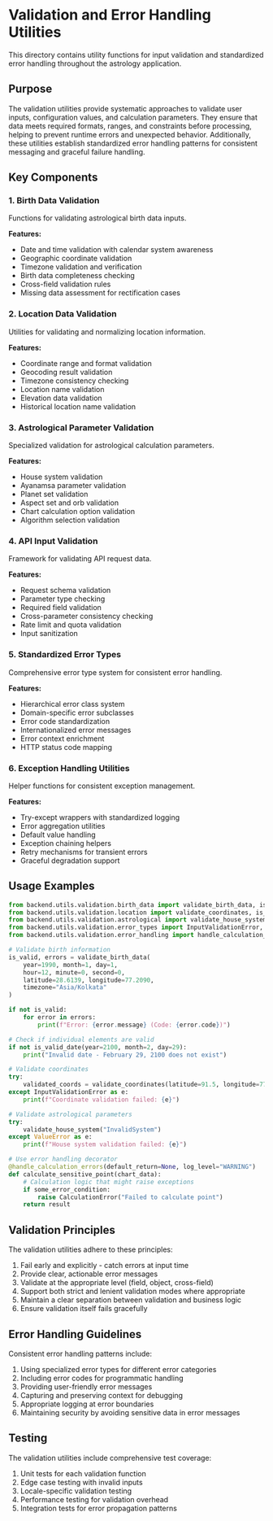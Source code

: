 # Validation and Error Handling Utilities

This directory contains utility functions for input validation and standardized error handling throughout the astrology application.

## Purpose

The validation utilities provide systematic approaches to validate user inputs, configuration values, and calculation parameters. They ensure that data meets required formats, ranges, and constraints before processing, helping to prevent runtime errors and unexpected behavior. Additionally, these utilities establish standardized error handling patterns for consistent messaging and graceful failure handling.

## Key Components

### 1. Birth Data Validation

Functions for validating astrological birth data inputs.

**Features:**
- Date and time validation with calendar system awareness
- Geographic coordinate validation
- Timezone validation and verification
- Birth data completeness checking
- Cross-field validation rules
- Missing data assessment for rectification cases

### 2. Location Data Validation

Utilities for validating and normalizing location information.

**Features:**
- Coordinate range and format validation
- Geocoding result validation
- Timezone consistency checking
- Location name validation
- Elevation data validation
- Historical location name validation

### 3. Astrological Parameter Validation

Specialized validation for astrological calculation parameters.

**Features:**
- House system validation
- Ayanamsa parameter validation
- Planet set validation
- Aspect set and orb validation
- Chart calculation option validation
- Algorithm selection validation

### 4. API Input Validation

Framework for validating API request data.

**Features:**
- Request schema validation
- Parameter type checking
- Required field validation
- Cross-parameter consistency checking
- Rate limit and quota validation
- Input sanitization

### 5. Standardized Error Types

Comprehensive error type system for consistent error handling.

**Features:**
- Hierarchical error class system
- Domain-specific error subclasses
- Error code standardization
- Internationalized error messages
- Error context enrichment
- HTTP status code mapping

### 6. Exception Handling Utilities

Helper functions for consistent exception management.

**Features:**
- Try-except wrappers with standardized logging
- Error aggregation utilities
- Default value handling
- Exception chaining helpers
- Retry mechanisms for transient errors
- Graceful degradation support

## Usage Examples

```python
from backend.utils.validation.birth_data import validate_birth_data, is_valid_date
from backend.utils.validation.location import validate_coordinates, is_valid_timezone
from backend.utils.validation.astrological import validate_house_system
from backend.utils.validation.error_types import InputValidationError, CalculationError
from backend.utils.validation.error_handling import handle_calculation_errors

# Validate birth information
is_valid, errors = validate_birth_data(
    year=1990, month=1, day=1,
    hour=12, minute=0, second=0,
    latitude=28.6139, longitude=77.2090,
    timezone="Asia/Kolkata"
)

if not is_valid:
    for error in errors:
        print(f"Error: {error.message} (Code: {error.code})")

# Check if individual elements are valid
if not is_valid_date(year=2100, month=2, day=29):
    print("Invalid date - February 29, 2100 does not exist")

# Validate coordinates
try:
    validated_coords = validate_coordinates(latitude=91.5, longitude=77.2090)
except InputValidationError as e:
    print(f"Coordinate validation failed: {e}")

# Validate astrological parameters
try:
    validate_house_system("InvalidSystem")
except ValueError as e:
    print(f"House system validation failed: {e}")

# Use error handling decorator
@handle_calculation_errors(default_return=None, log_level="WARNING")
def calculate_sensitive_point(chart_data):
    # Calculation logic that might raise exceptions
    if some_error_condition:
        raise CalculationError("Failed to calculate point")
    return result
```

## Validation Principles

The validation utilities adhere to these principles:

1. Fail early and explicitly - catch errors at input time
2. Provide clear, actionable error messages
3. Validate at the appropriate level (field, object, cross-field)
4. Support both strict and lenient validation modes where appropriate
5. Maintain a clear separation between validation and business logic
6. Ensure validation itself fails gracefully

## Error Handling Guidelines

Consistent error handling patterns include:

1. Using specialized error types for different error categories
2. Including error codes for programmatic handling
3. Providing user-friendly error messages
4. Capturing and preserving context for debugging
5. Appropriate logging at error boundaries
6. Maintaining security by avoiding sensitive data in error messages

## Testing

The validation utilities include comprehensive test coverage:

1. Unit tests for each validation function
2. Edge case testing with invalid inputs
3. Locale-specific validation testing
4. Performance testing for validation overhead
5. Integration tests for error propagation patterns 